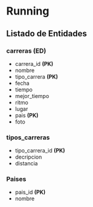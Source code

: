 # Running

## Listado de Entidades

### carreras **(ED)**

- carrera_id **(PK)**
- nombre
- tipo_carrera **(PK)**
- fecha
- tiempo
- mejor_tiempo
- ritmo 
- lugar
- pais **(PK)**
- foto

### tipos_carreras

- tipo_carrera_id **(PK)**
- decripcion
- distancia

### Paises
- pais_id **(PK)**
- nombre
